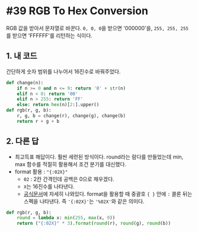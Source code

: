 # #39 RGB To Hex Conversion

RGB 값을 받아서 문자열로 바꾼다. `0, 0, 0`을 받으면 '000000'을, `255, 255, 255`를 받으면 'FFFFFF'를 리턴하는 식이다.

## 1. 내 코드

간단하게 숫자 범위를 나누어서 16진수로 바꿔주었다.

```py
def change(n):
    if n >= 0 and n <= 9: return '0' + str(n)
    elif n < 0: return '00'
    elif n > 255: return 'FF'
    else: return hex(n)[2:].upper()
def rgb(r, g, b):
    r, g, b = change(r), change(g), change(b)
    return r + g + b
```

## 2. 다른 답

- 최고득표 해답이다. 훨씬 세련된 방식이다. round라는 람다를 만들었는데 min, max 함수를 적절히 활용해서 조건 분기를 대신했다.
- format 활용 : `"{:02X}"`
    + `02` : 2칸 간격인데 공백은 0으로 채우겠다.
    + `X`는 16진수를 나타낸다.
    + [공식문서](https://docs.python.org/3/library/string.html#string-formatting)에 자세히 나와있다. format을 활용할 때 중괄호 `{ }` 안에 `:` 콜론 뒤는 스펙을 나타낸다. 즉 `'{:02X}'`는 `'%02X'`와 같은 의미다.

```py
def rgb(r, g, b):
    round = lambda x: min(255, max(x, 0))
    return ("{:02X}" * 3).format(round(r), round(g), round(b))
```
